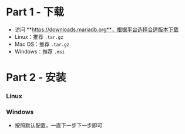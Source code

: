 # Part 1 - 下载

* 访问 **https://downloads.mariadb.org**，根据平台选择合适版本下载
* Linux：推荐 `.tar.gz`
* Mac OS：推荐 `.tar.gz`
* Windows：推荐 `.msi`

# Part 2 - 安装

### Linux

### Windows

* 按照默认配置，一直下一步下一步即可

